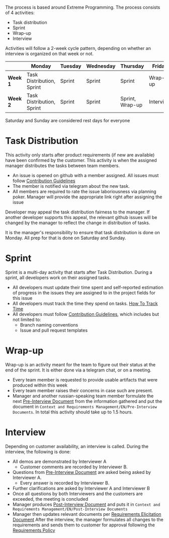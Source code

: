 The process is based around Extreme Programming. The process consists of 4 activities:
- Task distribution
- Sprint
- Wrap-up
- Interview

Activities will follow a 2-week cycle pattern, depending on whether an interview is organized on that week or not.

|            | Monday                    | Tuesday | Wednesday | Thursday        | Friday    |
| ---------- | ------------------------- | ------- | --------- | --------------- | --------- |
| **Week 1** | Task Distribution, Sprint | Sprint  | Sprint    | Sprint          | Wrap-up   |
| **Week 2** | Task Distribution, Sprint | Sprint  | Sprint    | Sprint, Wrap-up | Interview |

Saturday and Sunday are considered rest days for everyone 
# Task Distribution
This activity only starts after product requirements (if new are available) have been confirmed by the customer.
This activity is when the assigned manager distributes the tasks between team members.
- An issue is opened on github with a member assigned. All issues must follow [Contribution Guidelines](<Configuration Management/Contribution Guidelines.md>)
- The member is notified via telegram about the new task.
- All members are required to rate the issue laboriousness via planning poker. Manager will provide the appropriate link right after assigning the issue

Developer may appeal the task distribution fairness to the manager. If another developer supports this appeal, the relevant github issues will be changed by the manager to reflect the change in distribution of tasks.

It is the manager's responsibility to ensure that task distribution is done on Monday. All prep for that is done on Saturday and Sunday.
# Sprint
Sprint is a multi-day activity that starts after Task Distribution. During a sprint, all developers work on their assigned tasks. 
- All developers must update their time spent and self-reported estimation of progress in the issues they are assigned to in the project fields for this issue
- All developers must track the time they spend on tasks. [How To Track Time](<How To Track Time.md>)
- All developers must follow [Contribution Guidelines](<Configuration Management/Contribution Guidelines.md>), which includes but not limited to:
	- Branch naming conventions
	- Issue and pull request templates
# Wrap-up
Wrap-up is an activity meant for the team to figure out their status at the end of the sprint. It is either done via a telegram chat, or on a meeting.
- Every team member is requested to provide usable artifacts that were produced within this week
- Every team member raises their concerns in case such are present.
- Manager and another russian-speaking team member formulate the next [Pre-Interview Document](<Pre-Interview Document.md>) from the information gathered and put the document in `Context and Requirements Management/EN/Pre-Interview Documents`.
In total this activity should take up to 1.5 hours.
# Interview
Depending on customer availability, an interview is called. During the interview, the following is done:
- All demos are demonstrated by Interviewer A
	- Customer comments are recorded by Interviewer B.
- Questions from [Pre-Interview Document](<Pre-Interview Document.md>) are asked being asked by Interviewer A.
	- Every answer is recorded by Interviewer B.
- Further clarifications are asked by Interviewer A and Interviewer B
- Once all questions by both Interviewers and the customers are exceeded, the meeting is concluded
- Manager produces [Post-Interview Document](<DocumentTemplates/EN/Post-Interview Document.md>) and puts it in `Context and Requirements Management/EN/Post-Interview Documents`
- Manager then updates relevant documents per [Requirements Elicitation Document](<Context and Requirements Management/EN/Requirements Elicitation>)
After the interview, the manager formulates all changes to the requirements and sends them to customer for approval following the [Requirements Policy](<Requirements Policy.md>)

